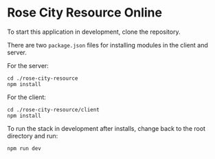 # Rose City Resource Online

To start this application in development, clone the repository.

There are two `package.json` files for installing modules in the client and server.

For the server:

```
cd ./rose-city-resource
npm install
```

For the client:

```
cd ./rose-city-resource/client
npm install
```

To run the stack in development after installs, change back to the root directory and run:

```
npm run dev
```